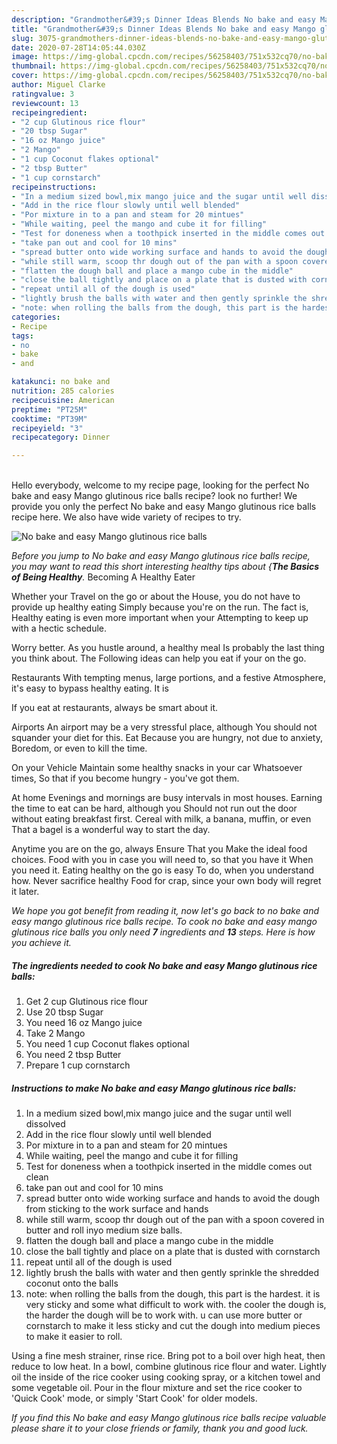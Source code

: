 ```yaml
---
description: "Grandmother&#39;s Dinner Ideas Blends No bake and easy Mango glutinous rice balls"
title: "Grandmother&#39;s Dinner Ideas Blends No bake and easy Mango glutinous rice balls"
slug: 3075-grandmothers-dinner-ideas-blends-no-bake-and-easy-mango-glutinous-rice-balls
date: 2020-07-28T14:05:44.030Z
image: https://img-global.cpcdn.com/recipes/56258403/751x532cq70/no-bake-and-easy-mango-glutinous-rice-balls-recipe-main-photo.jpg
thumbnail: https://img-global.cpcdn.com/recipes/56258403/751x532cq70/no-bake-and-easy-mango-glutinous-rice-balls-recipe-main-photo.jpg
cover: https://img-global.cpcdn.com/recipes/56258403/751x532cq70/no-bake-and-easy-mango-glutinous-rice-balls-recipe-main-photo.jpg
author: Miguel Clarke
ratingvalue: 3
reviewcount: 13
recipeingredient:
- "2 cup Glutinous rice flour"
- "20 tbsp Sugar"
- "16 oz Mango juice"
- "2 Mango"
- "1 cup Coconut flakes optional"
- "2 tbsp Butter"
- "1 cup cornstarch"
recipeinstructions:
- "In a medium sized bowl,mix mango juice and the sugar until well dissolved"
- "Add in the rice flour slowly until well blended"
- "Por mixture in to a pan and steam for 20 mintues"
- "While waiting, peel the mango and cube it for filling"
- "Test for doneness when a toothpick inserted in the middle comes out clean"
- "take pan out and cool for 10 mins"
- "spread butter onto wide working surface and hands to avoid the dough from sticking to the work surface and hands"
- "while still warm, scoop thr dough out of the pan with a spoon covered in butter and roll inyo medium size balls."
- "flatten the dough ball and place a mango cube in the middle"
- "close the ball tightly and place on a plate that is dusted with cornstarch"
- "repeat until all of the dough is used"
- "lightly brush the balls with water and then gently sprinkle the shredded coconut onto the balls"
- "note: when rolling the balls from the dough, this part is the hardest. it is very sticky and some what difficult to work with. the cooler the dough is, the harder the dough will be to work with. u can use more butter or cornstarch to make it less sticky and cut the dough into medium pieces to make it easier to roll."
categories:
- Recipe
tags:
- no
- bake
- and

katakunci: no bake and 
nutrition: 285 calories
recipecuisine: American
preptime: "PT25M"
cooktime: "PT39M"
recipeyield: "3"
recipecategory: Dinner

---
```

<br>
Hello everybody, welcome to my recipe page, looking for the perfect No bake and easy Mango glutinous rice balls recipe? look no further! We provide you only the perfect No bake and easy Mango glutinous rice balls recipe here. We also have wide variety of recipes to try.
<br>


![No bake and easy Mango glutinous rice balls](https://img-global.cpcdn.com/recipes/56258403/751x532cq70/no-bake-and-easy-mango-glutinous-rice-balls-recipe-main-photo.jpg)

<i>Before you jump to No bake and easy Mango glutinous rice balls recipe, you may want to read this short interesting healthy tips about {<strong>The Basics of Being Healthy</strong>.</i>
Becoming A Healthy Eater

Whether your Travel on the go or about the
House, you do not have to provide up healthy eating
Simply because you're on the run. The fact is,
Healthy eating is even more important when your
Attempting to keep up with a hectic schedule.


Worry better. As you hustle around, a healthy meal
Is probably the last thing you think about. The
Following ideas can help you eat if your on the go.

Restaurants
With tempting menus, large portions, and a festive
Atmosphere, it's easy to bypass healthy eating. It is 


If you eat at restaurants, always be smart
about it.

Airports
An airport may be a very stressful place, although
You should not squander your diet for this. Eat
Because you are hungry, not due to anxiety,
Boredom, or even to kill the time.

On your Vehicle 
Maintain some healthy snacks in your car Whatsoever times,
So that if you become hungry - you've got them.

At home
Evenings and mornings are busy intervals in most houses.
Earning the time to eat can be hard, although you
Should not run out the door without eating breakfast
first. Cereal with milk, a banana, muffin, or even
That a bagel is a wonderful way to start the day.

Anytime you are on the go, always Ensure That you
Make the ideal food choices. 
Food with you in case you will need to, so that you have it
When you need it. Eating healthy on the go is easy
To do, when you understand how. Never sacrifice healthy
Food for crap, since your own body will regret it later.


<i>We hope you got benefit from reading it, now let's go back to no bake and easy mango glutinous rice balls recipe. To cook no bake and easy mango glutinous rice balls you only need <strong>7</strong> ingredients and <strong>13</strong> steps. Here is how you achieve it.
</i>

##### The ingredients needed to cook No bake and easy Mango glutinous rice balls:

1. Get 2 cup Glutinous rice flour
1. Use 20 tbsp Sugar
1. You need 16 oz Mango juice
1. Take 2 Mango
1. You need 1 cup Coconut flakes optional
1. You need 2 tbsp Butter
1. Prepare 1 cup cornstarch


##### Instructions to make No bake and easy Mango glutinous rice balls:

1. In a medium sized bowl,mix mango juice and the sugar until well dissolved
1. Add in the rice flour slowly until well blended
1. Por mixture in to a pan and steam for 20 mintues
1. While waiting, peel the mango and cube it for filling
1. Test for doneness when a toothpick inserted in the middle comes out clean
1. take pan out and cool for 10 mins
1. spread butter onto wide working surface and hands to avoid the dough from sticking to the work surface and hands
1. while still warm, scoop thr dough out of the pan with a spoon covered in butter and roll inyo medium size balls.
1. flatten the dough ball and place a mango cube in the middle
1. close the ball tightly and place on a plate that is dusted with cornstarch
1. repeat until all of the dough is used
1. lightly brush the balls with water and then gently sprinkle the shredded coconut onto the balls
1. note: when rolling the balls from the dough, this part is the hardest. it is very sticky and some what difficult to work with. the cooler the dough is, the harder the dough will be to work with. u can use more butter or cornstarch to make it less sticky and cut the dough into medium pieces to make it easier to roll.


Using a fine mesh strainer, rinse rice. Bring pot to a boil over high heat, then reduce to low heat. In a bowl, combine glutinous rice flour and water. Lightly oil the inside of the rice cooker using cooking spray, or a kitchen towel and some vegetable oil. Pour in the flour mixture and set the rice cooker to &#39;Quick Cook&#39; mode, or simply &#39;Start Cook&#39; for older models. 

<i>If you find this No bake and easy Mango glutinous rice balls recipe valuable please share it to your close friends or family, thank you and good luck.</i>
